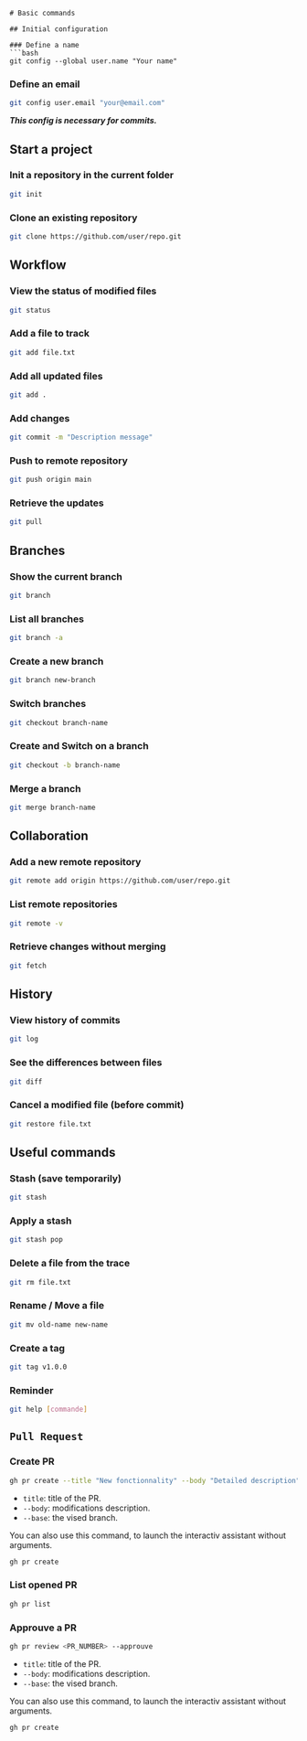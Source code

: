 <!-- Translated on 23/04/2025 -->

```
# Basic commands

## Initial configuration

### Define a name
```bash
git config --global user.name "Your name"
```

### Define an email
```bash
git config user.email "your@email.com"
```

***This config is necessary for commits.***

## Start a project

### Init a repository in the current folder
```bash
git init
```

### Clone an existing repository
```bash
git clone https://github.com/user/repo.git
```

## Workflow

### View the status of modified files
```bash
git status
```

### Add a file to track
```bash
git add file.txt
```

### Add all updated files
```bash
git add .
```

### Add changes
```bash
git commit -m "Description message"
```

### Push to remote repository
```bash
git push origin main
```

### Retrieve the updates
```bash
git pull
```

## Branches

### Show the current branch
```bash
git branch
```

### List all branches
```bash
git branch -a
```

### Create a new branch
```bash
git branch new-branch
```

### Switch branches
```bash
git checkout branch-name
```

### Create and Switch on a branch
```bash
git checkout -b branch-name
```

### Merge a branch
```bash
git merge branch-name
```

## Collaboration

### Add a new remote repository
```bash
git remote add origin https://github.com/user/repo.git
```

### List remote repositories
```bash
git remote -v
```

### Retrieve changes without merging
```bash
git fetch
```

## History

### View history of commits
```bash
git log
```

### See the differences between files
```bash
git diff
```

### Cancel a modified file (before commit)
```bash
git restore file.txt
```

## Useful commands

### Stash (save temporarily)
```bash
git stash
```

### Apply a stash
```bash
git stash pop
```

### Delete a file from the trace
```bash
git rm file.txt
```

### Rename / Move a file
```bash
git mv old-name new-name
```

### Create a tag
```bash
git tag v1.0.0
```

### Reminder
```bash
git help [commande]
```

## `Pull Request`

### Create PR
```bash
gh pr create --title "New fonctionnality" --body "Detailed description" --base <branch>
```
- `title`: title of the PR.
- `--body`: modifications description.
- `--base`: the vised branch.

You can also use this command, to launch the interactiv assistant without arguments.
```bash
gh pr create
```

### List opened PR
```bash
gh pr list
```

### Approuve a PR
```bash
gh pr review <PR_NUMBER> --approuve
```
- `title`: title of the PR.
- `--body`: modifications description.
- `--base`: the vised branch.

You can also use this command, to launch the interactiv assistant without arguments.
```bash
gh pr create
```

